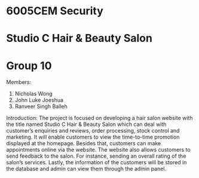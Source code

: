 # 6005CEM Security 
# Studio C Hair & Beauty Salon
# Group 10

Members:
1. Nicholas Wong
2. John Luke Joeshua
3. Ranveer Singh Balleh

Introduction: 
The project is focused on developing a hair salon website with the title named Studio C Hair & Beauty Salon which can deal with customer’s enquiries and reviews, order processing, stock control and marketing. It will enable customers to view the time-to-time promotion displayed at the homepage. Besides that, customers can make appointments online via the website. The website also allows customers to send feedback to the salon. For instance, sending an overall rating of the salon’s services. Lastly, the information of the customers will be stored in the database and admin can view them through the admin panel.
